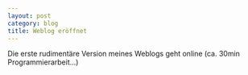 ```yaml
---
layout: post
category: blog
title: Weblog eröffnet
---
```


Die erste rudimentäre Version meines Weblogs geht online (ca. 30min Programmierarbeit...)